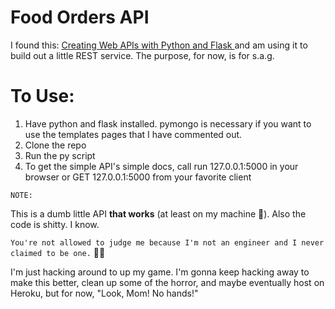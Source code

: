 # Food Orders API

I found this: [Creating Web APIs with Python and Flask ](https://programminghistorian.org/en/lessons/creating-apis-with-python-and-flask#creating-a-basic-flask-application) and am using it to build out a little REST service. The purpose, for now, is for s.a.g.

# To Use:

1. Have python and flask installed. pymongo is necessary if you want to use the templates pages that I have commented out.
2. Clone the repo
3. Run the py script
4. To get the simple API's simple docs, call run 127.0.0.1:5000 in your browser or GET 127.0.0.1:5000 from your favorite client



`NOTE:`

This is a dumb little API **that works** (at least on my machine 🤣). Also the code is shitty. I know.

`You're not allowed to judge me because I'm not an engineer and I never claimed to be one.` 😬😄

I'm just hacking around to up my game. I'm gonna keep hacking away to make this better, clean up some of the horror, and maybe eventually host on Heroku, but for now, "Look, Mom! No hands!"
